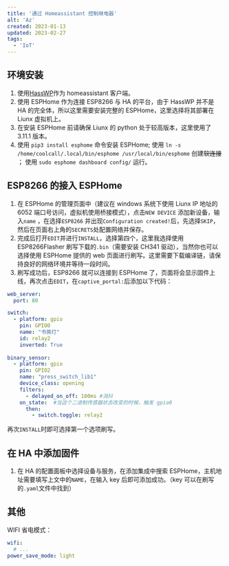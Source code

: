 ```yaml
---
title: '通过 Homeassistant 控制继电器'
alt: 'Az'
created: 2023-01-13
updated: 2023-02-27
tags:
  - 'IoT'
---
```



## 环境安装

1. 使用[HassWP](https://github.com/AlexxIT/HassWP)作为 homeassistant 客户端。
2. 使用 ESPHome 作为连接 ESP8266 与 HA 的平台，由于 HassWP 并不是 HA 的完全体，所以这里需要安装完整的 ESPHome，这里选择将其部署在 Liunx 虚拟机上。
3. 在安装 ESPHome 前请确保 Liunx 的 python 处于较高版本，这里使用了 3.11.1 版本。
4. 使用 `pip3 install esphome` 命令安装 ESPHome;
  使用 `ln -s /home/coolcall/.local/bin/esphome /usr/local/bin/esphome` 创建~~软连接~~ ；
  使用 `sudo esphome dashboard config/` 运行。

## ESP8266 的接入 ESPHome

1. 在 ESPHome 的管理页面中（建议在 windows 系统下使用 Liunx IP 地址的 6052 端口号访问，虚拟机使用桥接模式），点击`NEW DEVICE` 添加新设备，输入`name` ，在选择`ESP8266` 并出现`Configuration created!`后，先选择`SKIP`，然后在页面右上角的`SECRETS`处配置网络并保存。
2. 完成后打开`EDIT`并进行`INSTALL`，选择第四个，这里我选择使用 ESP8266Flasher 刷写下载的`.bin`（需要安装 CH341 驱动），当然你也可以选择使用 ESPHome 提供的 web 页面进行刷写。这里需要下载编译链，请保持良好的网络环境并等待一段时间。
3. 刷写成功后，ESP8266 就可以连接到 ESPHome 了，页面将会显示固件上线，再次点击`EDIT`，在`captive_portal:`后添加以下代码：

```yaml
web_server:
  port: 80

switch:
  - platform: gpio
    pin: GPIO0
    name: "书房灯"
    id: relay2
    inverted: True
    
binary_sensor:
  - platform: gpio
    pin: GPIO2
    name: "press_switch_lib1"
    device_class: opening
    filters:
      - delayed_on_off: 100ms #消抖
    on_state:  #当这个二进制传感器状态改变的时候，触发 gpio0
      then:
        - switch.toggle: relay2
```

再次`INSTALL`时即可选择第一个选项刷写。

## 在 HA 中添加固件

1. 在 HA 的配置面板中选择设备与服务，在添加集成中搜索 ESPHome，主机地址需要填写上文中的`NAME`，在输入 key 后即可添加成功。（key 可以在刷写的`.yaml`文件中找到）

## 其他

WIFI 省电模式：

```yaml
wifi:
  # ...
power_save_mode: light
```
